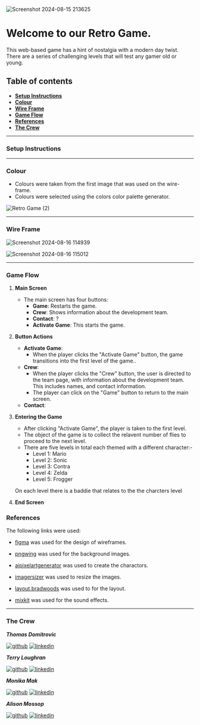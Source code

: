 
![Screenshot 2024-08-15 213625](https://github.com/user-attachments/assets/8cdf4a23-cb88-4222-a20d-b1867d91ca08)

# Welcome to our Retro Game. 

This web-based game has a hint of nostalgia with a modern day twist. There are a series of challenging levels that will test any gamer old or young. 

## Table of contents

- [**Setup Instructions**](#Set-Instructions)
- [**Colour**](#colour)
- [**Wire Frame**](#wire-frame)
- [**Game Flow**](#game-flow)
- [**References**](References)
- [**The Crew**](#the-crew)
  
----
### Setup Instructions


---

### Colour 

+ Colours were taken from the first image that was used on the wire-frame.
+ Colours were selected using the colors color palette generator.

![Retro Game (2)](https://github.com/user-attachments/assets/590ee948-49be-40b8-be02-db89f40439b9)



---
### Wire Frame

![Screenshot 2024-08-16 114939](https://github.com/user-attachments/assets/c55ca5ad-e5e8-43df-aec4-f78eacd6710f)

![Screenshot 2024-08-16 115012](https://github.com/user-attachments/assets/3f81b2e5-0c71-4e29-b84c-1d827bf05dc8)


---

### Game Flow

1. **Main Screen**
   - The main screen has four buttons:
     - **Game**: Restarts the game.
     - **Crew**: Shows information about the development team.
     - **Contact**: ?
     - **Activate Game**: This starts the game.
2. **Button Actions**
   - **Activate Game**:
     - When the player clicks the "Activate Game" button, the game transitions into the first level of the game..
   - **Crew**:
     - When the player clicks the "Crew" button, the user is directed to the team page, with information about the development team. This includes names, and contact information.
     - The player can click on the "Game" button to return to the main screen.
   - **Contact**:
       
3. **Entering the Game**

   - After clicking "Activate Game", the player is taken to the first level.
   - The object of the game is to collect the relavent number of flies to proceed to the next level.
   - There are five levels in total each themed with a different character:-
     - Level 1: Mario
     - Level 2: Sonic
     - Level 3: Contra
     - Level 4: Zelda
     - Level 5: Frogger
       
    On each level there is a baddie that relates to the the charcters level

4. **End Screen**
  
  


### References

The following links were used:

- [figma](https://figma.com/) was used for the design of wireframes.

- [pngwing](https://www.pngwing.com) was used for the background images.

- [aipixelartgenerator](https://aipixelartgenerator.com/) was used to create the charactors.

- [imagersizer](https://imageresizer.com/) was used to resize the images.

- [layout.bradwoods](https://layout.bradwoods.io/) was used to for the layout.

- [mixkit](https://mixkit.co/) was used for the sound effects.

---

### The Crew

***Thomas Domitrovic***

[![github](https://img.shields.io/badge/GitHub-100000?style=for-the-badge&logo=github&logoColor=white)](https://github.com/Thomas-Tomo)
[![linkedin](https://img.shields.io/badge/linkedin-0A66C2?style=for-the-badge&logo=linkedin&logoColor=white)](https://www.linkedin.com/in/thomasdomitrovic/)


***Terry Loughran***

[![github](https://img.shields.io/badge/GitHub-100000?style=for-the-badge&logo=github&logoColor=white)](https://github.com/TerryLoc)
[![linkedin](https://img.shields.io/badge/linkedin-0A66C2?style=for-the-badge&logo=linkedin&logoColor=white)](https://www.linkedin.com/in/terryloughran/)

***Monika Mak***

[![github](https://img.shields.io/badge/GitHub-100000?style=for-the-badge&logo=github&logoColor=white)](https://github.com/monika-mak)
[![linkedin](https://img.shields.io/badge/linkedin-0A66C2?style=for-the-badge&logo=linkedin&logoColor=white)](https://www.linkedin.com/in/monika-mak/)

***Alison Mossop***

[![github](https://img.shields.io/badge/GitHub-100000?style=for-the-badge&logo=github&logoColor=white)](https://github.com/ali-moss-24)
[![linkedin](https://img.shields.io/badge/linkedin-0A66C2?style=for-the-badge&logo=linkedin&logoColor=white)](https://www.linkedin.com/in/alison-mossop)
